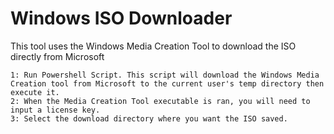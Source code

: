 # Windows ISO Downloader
This tool uses the Windows Media Creation Tool to download the ISO directly from Microsoft
```
1: Run Powershell Script. This script will download the Windows Media Creation tool from Microsoft to the current user's temp directory then execute it. 
2: When the Media Creation Tool executable is ran, you will need to input a license key. 
3: Select the download directory where you want the ISO saved.
```
